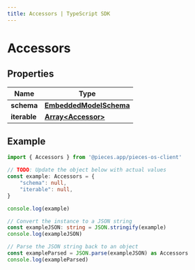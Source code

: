 ```yaml
---
title: Accessors | TypeScript SDK
---
```



# Accessors


## Properties

Name | Type
------------ | -------------
**schema** | [**EmbeddedModelSchema**](EmbeddedModelSchema)
**iterable** | [**Array&lt;Accessor&gt;**](Accessor)

## Example

```typescript
import { Accessors } from '@pieces.app/pieces-os-client'

// TODO: Update the object below with actual values
const example: Accessors = {
    "schema": null,
    "iterable": null,
}

console.log(example)

// Convert the instance to a JSON string
const exampleJSON: string = JSON.stringify(example)
console.log(exampleJSON)

// Parse the JSON string back to an object
const exampleParsed = JSON.parse(exampleJSON) as Accessors
console.log(exampleParsed)
```


